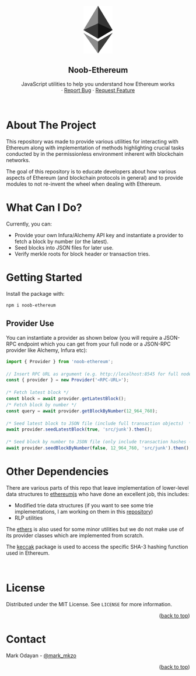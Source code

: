 <div align="center">
<br />
    <img src="./assets/ethereum.png" alt="Ethereum" width="80" >

<br />
  <h2 align="center">Noob-Ethereum</h2>
  <p align="center">
    JavaScript utilities to help you understand how Ethereum works
    <br />
    <!-- <a href="https://github.com/othneildrew/Best-README-Template"><strong>Explore the docs »</strong></a>
    <br /> -->
    <!-- <br /> -->
    <!-- <a href="https://github.com/othneildrew/Best-README-Template">View Demo</a> -->
    ·
    <a href="https://github.com/markodayan/noob-ethereum/issues">Report Bug</a>
    ·
    <a href="https://github.com/markodayan/noob-ethereum/issues">Request Feature</a>
  </p>
</div>

<br />

<!-- ABOUT THE PROJECT -->

# About The Project

This repository was made to provide various utilities for interacting with Ethereum along with implementation of methods
highlighting crucial tasks conducted by in the permissionless environment inherent with blockchain networks.

The goal of this repository is to educate developers about how various aspects of Ethereum (and blockchain protocols in
general) and to provide modules to not re-invent the wheel when dealing with Ethereum.

# What Can I Do?

Currently, you can:

- Provide your own Infura/Alchemy API key and instantiate a provider to fetch a block by number (or the latest).
- Seed blocks into JSON files for later use.
- Verify merkle roots for block header or transaction tries.

# Getting Started

Install the package with:

```bash
npm i noob-ethereum
```

## Provider Use

You can instantiate a provider as shown below (you will require a JSON-RPC endpoint which you can get from your full
node or a JSON-RPC provider like Alchemy, Infura etc):

```typescript
import { Provider } from 'noob-ethereum';

// Insert RPC URL as argument (e.g. http://localhost:8545 for full node, or any Alchemy or Infura endpoint)
const { provider } = new Provider('<RPC-URL>');

/* Fetch latest block */
const block = await provider.getLatestBlock();
/* Fetch block by number */
const query = await provider.getBlockByNumber(12_964_760);

/* Seed latest block to JSON file (include full transaction objects)  */
await provider.seedLatestBlock(true, 'src/junk').then();

/* Seed block by number to JSON file (only include transaction hashes - preferable if you are not interested in transaction data) */
await provider.seedBlockByNumber(false, 12_964_760, 'src/junk').then();
```

# Other Dependencies

There are various parts of this repo that leave implementation of lower-level data structures to
[ethereumjs](https://github.com/ethereumjs/ethereumjs-monorepo) who have done an excellent job, this includes:

- Modified trie data structures (if you want to see some trie implementations, I am working on them in this
  [repository](https://github.com/markodayan/algorithms-etc.git))
- RLP utilities

The [ethers](https://github.com/ethers-io/ethers.js/) is also used for some minor utilities but we do not make use of
its provider classes which are implemented from scratch.

The [keccak](https://github.com/cryptocoinjs/keccak) package is used to access the specific SHA-3 hashing function used
in Ethereum.

<br />

<!-- LICENSE --->

# License

Distributed under the MIT License. See `LICENSE` for more information.

<p align="right">(<a href="#top">back to top</a>)</p>

<!-- CONTACT --->

# Contact

Mark Odayan - [@mark_mkzo](https://twitter.com/mark_mkzo)

<p align="right">(<a href="#top">back to top</a>)</p>
